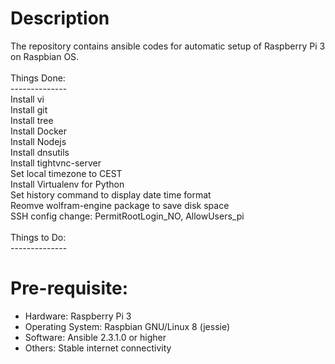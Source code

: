 # Description
The repository contains ansible codes for automatic setup of Raspberry Pi 3 on Raspbian OS. <br />
<br />Things Done: <br />
--------------<br />
Install vi <br />
Install git <br />
Install tree <br />
Install Docker <br />
Install Nodejs <br />
Install dnsutils <br />
Install tightvnc-server <br />
Set local timezone to CEST <br />
Install Virtualenv for Python <br />
Set history command to display date time format <br />
Reomve wolfram-engine package to save disk space <br />
SSH config change: PermitRootLogin_NO, AllowUsers_pi <br />
<br />Things to Do: <br />
--------------<br />

# Pre-requisite:
- Hardware: Raspberry Pi 3
- Operating System: Raspbian GNU/Linux 8 (jessie)
- Software: Ansible 2.3.1.0 or higher
- Others: Stable internet connectivity
